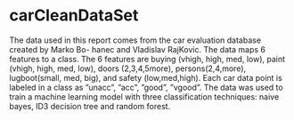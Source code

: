 # carCleanDataSet

The data used in this report comes from the car evaluation database created by Marko Bo- hanec and Vladislav RajKovic. The data maps 6 features to a class. The 6 features are buying (vhigh, high, med, low), paint (vhigh, high, med, low), doors (2,3,4,5more), persons(2,4,more), lugboot(small, med, big), and safety (low,med,high). Each car data point is labeled in a class as ”unacc”, ”acc”, ”good”, ”vgood”. The data was used to train a machine learning model with three classification techniques: naive bayes, ID3 decision tree and random forest.
